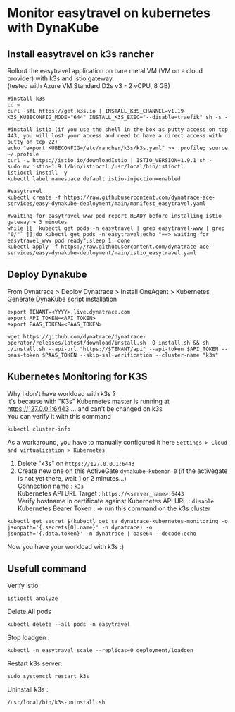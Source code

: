 # Monitor easytravel on kubernetes with DynaKube

## Install easytravel on k3s rancher
Rollout the easytravel application on bare metal VM (VM on a cloud provider) with k3s and istio gateway.  
(tested with Azure VM Standard D2s v3 - 2 vCPU, 8 GB)  

    #install k3s
    cd ~
    curl -sfL https://get.k3s.io | INSTALL_K3S_CHANNEL=v1.19 K3S_KUBECONFIG_MODE="644" INSTALL_K3S_EXEC="--disable=traefik" sh -s -

    #install istio (if you use the shell in the box as putty access on tcp 443, you will lost your access and need to have a direct access with putty on tcp 22)
    echo "export KUBECONFIG=/etc/rancher/k3s/k3s.yaml" >> .profile; source ~/.profile
    curl -L https://istio.io/downloadIstio | ISTIO_VERSION=1.9.1 sh -
    sudo mv istio-1.9.1/bin/istioctl /usr/local/bin/istioctl
    istioctl install -y
    kubectl label namespace default istio-injection=enabled

    #easytravel
    kubectl create -f https://raw.githubusercontent.com/dynatrace-ace-services/easy-dynakube-deployment/main/manifest_easytravel.yaml

    #waiting for easytravel_www pod report READY before installing istio gateway > 3 minutes
    while [[ `kubectl get pods -n easytravel | grep easytravel-www | grep "0/"` ]];do kubectl get pods -n easytravel;echo "==> waiting for easytravel_www pod ready";sleep 1; done
    kubectl apply -f https://raw.githubusercontent.com/dynatrace-ace-services/easy-dynakube-deployment/main/istio_easytravel.yaml


## Deploy Dynakube

From Dynatrace > Deploy Dynatrace > Install OneAgent > Kubernetes
Generate DynaKube script installation 

    export TENANT=<YYYY>.live.dynatrace.com
    export API_TOKEN=<API_TOKEN>
    export PAAS_TOKEN=<PAAS_TOKEN>
    
    wget https://github.com/dynatrace/dynatrace-operator/releases/latest/download/install.sh -O install.sh && sh ./install.sh --api-url "https://$TENANT/api" --api-token $API_TOKEN --paas-token $PAAS_TOKEN --skip-ssl-verification --cluster-name "k3s"


## Kubernetes Monitoring for K3S

Why I don't have workload with k3s ?  
it's because with "K3s" Kubernetes master is running at https://127.0.0.1:6443 ... and can't be changed on k3s   
You can verify it with this command    
    
    kubectl cluster-info 

As a workaround, you have to manually configured it here `Settings > Cloud and virtualization > Kubernetes`:   

   1) Delete "k3s" on `https://127.0.0.1:6443`
   2) Create new one on this ActiveGate `dynakube-kubemon-0` (if the activegate is not yet there, wait 1 or 2 minutes...)   
        Connection name : `k3s`   
        Kubernetes API URL Target : `https://<server_name>:6443`   
        Verify hostname in certificate against Kubernetes API URL : `disable`   
        Kubernetes Bearer Token : => run this command on the k3s cluster

    kubectl get secret $(kubectl get sa dynatrace-kubernetes-monitoring -o jsonpath='{.secrets[0].name}' -n dynatrace) -o jsonpath='{.data.token}' -n dynatrace | base64 --decode;echo
    
Now you have your workload with k3s :)
            

## Usefull command
Verify istio:

    istioctl analyze
    
Delete All pods

    kubectl delete --all pods -n easytravel
    
Stop loadgen : 

    kubectl -n easytravel scale --replicas=0 deployment/loadgen
 
Restart k3s server:

    sudo systemctl restart k3s
    
Uninstall k3s :

    /usr/local/bin/k3s-uninstall.sh
